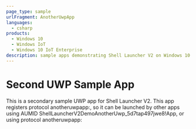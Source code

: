 ```yaml
---
page_type: sample
urlFragment: AnotherUwpApp
languages:
  - csharp
products:
  - Windows 10
  - Windows IoT 
  - Windows 10 IoT Enterprise
description: sample apps demonstrating Shell Launcher V2 on Windows 10 Enterprise from 1903 release
---
```


# Second UWP Sample App

This is a secondary sample UWP app for Shell Launcher V2. This app registers protocol anotheruwpapp:, so it can be launched by other apps using AUMID ShellLauncherV2DemoAnotherUwp_5d7tap497jwe8!App, or using protocol anotheruwpapp:
